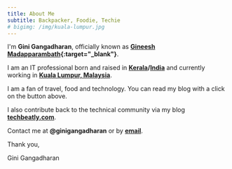 ```yaml
---
title: About Me
subtitle: Backpacker, Foodie, Techie
# bigimg: /img/kuala-lumpur.jpg
---
```


I'm **Gini Gangadharan**, officially known as **[Gineesh Madapparambath](https://www.linkedin.com/in/gineesh/){:target="_blank"}**.

I am an IT professional born and raised in **[Kerala](https://en.wikipedia.org/wiki/Kerala)/[India](https://en.wikipedia.org/wiki/India)** and currently working in **[Kuala Lumpur, Malaysia](https://en.wikipedia.org/wiki/Kuala_Lumpur)**.

I am a fan of travel, food and technology. You can read my blog with a click on the button above.

I also contribute back to the technical community via my blog **[techbeatly.com](www.techbeatly.com)**.

Contact me at **@ginigangadharan** or by **[email](mailto:net.gini@gmail.com)**.

Thank you,

Gini Gangadharan

